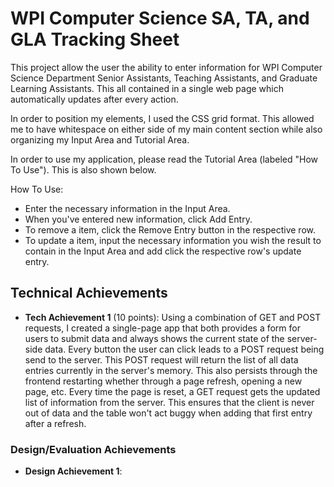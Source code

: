 # WPI Computer Science SA, TA, and GLA Tracking Sheet
This project allow the user the ability to enter information for WPI Computer Science Department Senior Assistants, Teaching Assistants, and Graduate Learning Assistants. This all contained in a single web page which automatically updates after every action. 

In order to position my elements, I used the CSS grid format. This allowed me to have whitespace on either side of my main content section while also organizing my Input Area and Tutorial Area. 

In order to use my application, please read the Tutorial Area (labeled "How To Use"). This is also shown below. 

How To Use:
- Enter the necessary information in the Input Area.
- When you've entered new information, click Add Entry.
- To remove a item, click the Remove Entry button in the respective row.
- To update a item, input the necessary information you wish the result to contain in the Input Area and add click the respective row's update entry.

## Technical Achievements
- **Tech Achievement 1** (10 points): Using a combination of GET and POST requests, I created a single-page app that both provides a form for users to submit data and always shows the current state of the server-side data. Every button the user can click leads to a POST request being send to the server. This POST request will return the list of all data entries currently in the server's memory. This also persists through the frontend restarting whether through a page refresh, opening a new page, etc. Every time the page is reset, a GET request gets the updated list of information from the server. This ensures that the client is never out of data and the table won't act buggy when adding that first entry after a refresh.

### Design/Evaluation Achievements
- **Design Achievement 1**: 
